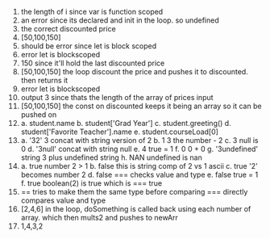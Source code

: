 1. the length of i since var is function scoped
2. an error since its declared and init in the loop. so undefined
3. the correct discounted price
4. [50,100,150]
5. should be error since let is block scoped
6. error let is blockscoped
7. 150 since it'll hold the last discounted price
8. [50,100,150] the loop discount the price and pushes it to discounted. then returns it
9. error let is blockscoped
10. output 3 since thats the length of the array of prices input
11. [50,100,150] the const on discounted keeps it being an array so it can be pushed on
12.
    a. student.name
    b. student['Grad Year']
    c. student.greeting()
    d. student['Favorite Teacher'].name
    e. student.courseLoad[0]
13.  
    a. '32'         3 concat with string version of 2
    b. 1            3 the number - 2
    c. 3            null is 0
    d. '3null'      concat with string null
    e. 4            true = 1
    f. 0            0 + 0
    g. '3undefined' string 3 plus undefined string
    h. NAN          undefined is nan
14.  
    a. true         number 2 > 1
    b. false        this is string comp of 2 vs 1 ascii
    c. true         '2' becomes number 2
    d. false        === checks value and type
    e. false        true = 1
    f. true         boolean(2) is true which is === true
15. == tries to make them the same type before comparing
    === directly compares value and type
17. [2,4,6] in the loop, doSomething is called back using each number of array. which then mults2 and pushes to newArr
19. 1,4,3,2